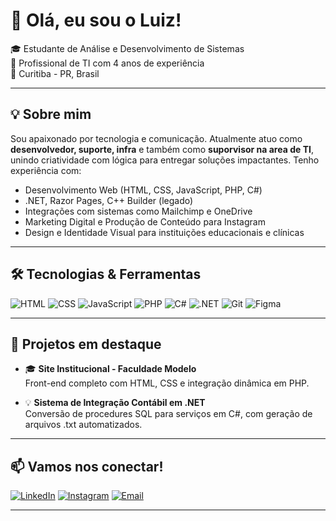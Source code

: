 # 👋 Olá, eu sou o Luiz!

🎓 Estudante de Análise e Desenvolvimento de Sistemas  
💼 Profissional de TI com 4 anos de experiência    
📍 Curitiba - PR, Brasil

<!-- ---

<p align="center"> <img height="180em" src="https://github-readme-stats.vercel.app/api?username=Luiz067&show_icons=true&theme=tokyonight&hide_border=false&count_private=true" /> <img height="180em" src="https://github-readme-stats.vercel.app/api/top-langs/?username=Luiz067&layout=compact&langs_count=8&theme=tokyonight&hide_border=false"/> </p> -->

---

## 💡 Sobre mim

Sou apaixonado por tecnologia e comunicação. Atualmente atuo como **desenvolvedor, suporte, infra** e também como **suporvisor na area de TI**, unindo criatividade com lógica para entregar soluções impactantes. Tenho experiência com:

- Desenvolvimento Web (HTML, CSS, JavaScript, PHP, C#)
- .NET, Razor Pages, C++ Builder (legado)
- Integrações com sistemas como Mailchimp e OneDrive
- Marketing Digital e Produção de Conteúdo para Instagram
- Design e Identidade Visual para instituições educacionais e clínicas

---

## 🛠️ Tecnologias & Ferramentas

![HTML](https://img.shields.io/badge/-HTML5-E34F26?style=flat-square&logo=html5&logoColor=white)
![CSS](https://img.shields.io/badge/-CSS3-1572B6?style=flat-square&logo=css3)
![JavaScript](https://img.shields.io/badge/-JavaScript-F7DF1E?style=flat-square&logo=javascript&logoColor=black)
![PHP](https://img.shields.io/badge/-PHP-777BB4?style=flat-square&logo=php&logoColor=white)
![C#](https://img.shields.io/badge/-C%23-239120?style=flat-square&logo=c-sharp&logoColor=white)
![.NET](https://img.shields.io/badge/-.NET-512BD4?style=flat-square&logo=dotnet&logoColor=white)
![Git](https://img.shields.io/badge/-Git-F05032?style=flat-square&logo=git&logoColor=white)
![Figma](https://img.shields.io/badge/-Figma-F24E1E?style=flat-square&logo=figma&logoColor=white)

---

## 📂 Projetos em destaque

- 🎓 **Site Institucional - Faculdade Modelo**  
  Front-end completo com HTML, CSS e integração dinâmica em PHP.

- 💡 **Sistema de Integração Contábil em .NET**  
  Conversão de procedures SQL para serviços em C#, com geração de arquivos .txt automatizados.

---

## 📫 Vamos nos conectar!

[![LinkedIn](https://img.shields.io/badge/-LinkedIn-0A66C2?style=flat-square&logo=linkedin&logoColor=white)](https://www.linkedin.com/in/luiz-gustavo-de-oliveira-amaral-265102265/)
[![Instagram](https://img.shields.io/badge/-Instagram-E4405F?style=flat-square&logo=instagram&logoColor=white)](https://www.instagram.com/luiz_gutt_)
[![Email](https://img.shields.io/badge/-Email-D14836?style=flat-square&logo=gmail&logoColor=white)](mailto:amaral.oluiz@gmail.com)

---



